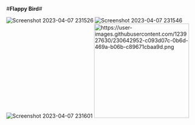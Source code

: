 #**Flappy Bird**#

![Screenshot 2023-04-07 231526](https://user-images.githubusercontent.com/123927630/230642952-c093d07c-0b6d-469a-b06b-c89671cbaa9d.png)
![Screenshot 2023-04-07 231546](https://user-images.githubusercontent.com/123927630/230642954-95c2a9aa-c46e-4392-a95e-38f401501f10.png)
![Screenshot 2023-04-07 231601](https://user-images.githubusercontent.com/123927630/230642959-0788c580-a086-4e67-8ce0-64256c76153f.png)
<img src="https://user-images.githubusercontent.com/123927630/230642952-c093d07c-0b6d-469a-b06b-c89671cbaa9d.png" alt="https://user-images.githubusercontent.com/123927630/230642952-c093d07c-0b6d-469a-b06b-c89671cbaa9d.png" width="250" />
